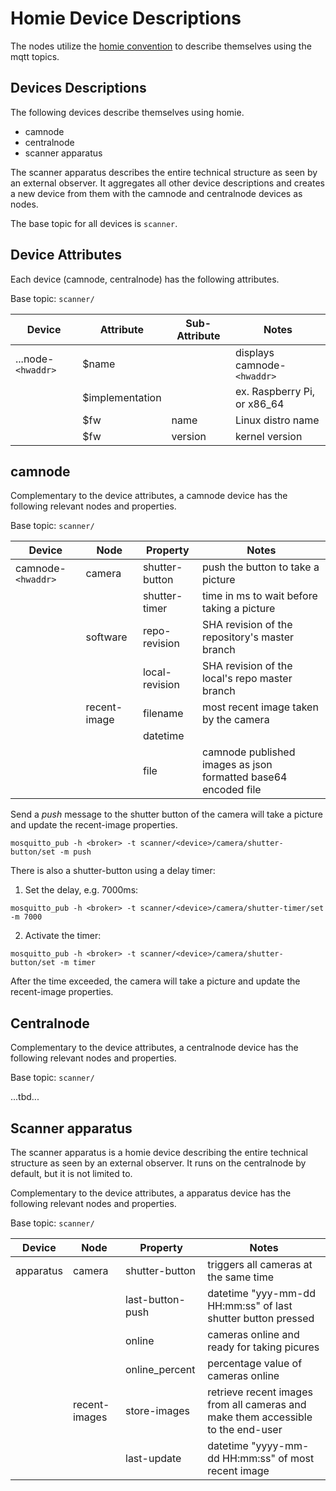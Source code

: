# Homie Device Descriptions

The nodes utilize the [homie convention](https://homieiot.github.io/) to describe themselves using the mqtt topics.

## Devices Descriptions

The following devices describe themselves using homie.

* camnode
* centralnode
* scanner apparatus

The scanner apparatus describes the entire technical structure as seen by an external observer. It  aggregates all other device descriptions and creates a new device from them with the camnode and centralnode devices as nodes.

The base topic for all devices is `scanner`.

## Device Attributes

Each device (camnode, centralnode) has the following attributes.

Base topic: `scanner/`

| Device           | Attribute       | Sub-Attribute | Notes                       |
|------------------|-----------------|---------------|-----------------------------|
| ...node-`<hwaddr>` | $name           |               | displays camnode-`<hwaddr>`   |
|                  | $implementation |               | ex. Raspberry Pi, or x86_64 |
|                  | $fw             | name          | Linux distro name           |
|                  | $fw             | version       | kernel version              |


## camnode

Complementary to the device attributes, a camnode device has the following relevant nodes and properties.

Base topic: `scanner/` 

| Device           | Node       | Property       | Notes                                          |
|------------------|------------|----------------|------------------------------------------------|
| camnode-`<hwaddr>` | camera     | shutter-button | push the button to take a picture               |
|                  |      | shutter-timer | time in ms to wait before taking a picture               |
|                  | software   | repo-revision  | SHA revision of the repository's master branch |
|                  |            | local-revision | SHA revision of the local's repo master branch |
|                  | recent-image | filename           | most recent image taken by the camera                                                |
|                  |            | datetime       |                                                |
|                  |            | file           | camnode published images as json formatted base64 encoded file        |


Send a *push* message to the shutter button of the camera will take a picture and update the recent-image properties.

```
mosquitto_pub -h <broker> -t scanner/<device>/camera/shutter-button/set -m push
```

There is also a shutter-button using a delay timer:

1. Set the delay, e.g. 7000ms:

```
mosquitto_pub -h <broker> -t scanner/<device>/camera/shutter-timer/set -m 7000
```

2. Activate the timer:

```
mosquitto_pub -h <broker> -t scanner/<device>/camera/shutter-button/set -m timer
```

After the time exceeded, the camera will take a picture and update the recent-image properties.

## Centralnode

Complementary to the device attributes, a centralnode device has the following relevant nodes and properties.

Base topic: `scanner/` 

...tbd...

## Scanner apparatus

The scanner apparatus is a homie device describing the entire technical structure as seen by an external observer. It runs on the centralnode by default, but it is not limited to. 

Complementary to the device attributes, a apparatus device has the following relevant nodes and properties.

Base topic: `scanner/` 

| Device    | Node     | Property    | Notes                                                                             |
|-----------|---------------|------------------|-----------------------------------------------------------------------------------|
| apparatus | camera       | shutter-button   | triggers all cameras at the same time                                             |
|           |               | last-button-push | datetime "yyy-mm-dd HH:mm:ss" of last shutter button pressed                      |
|           |               | online           | cameras online and ready for taking picures                                       |
|           |               | online_percent   | percentage value of cameras online                                                |
|           | recent-images | store-images     | retrieve recent images from all cameras and make  them accessible to the end-user |
|           |               | last-update      | datetime "yyyy-mm-dd HH:mm:ss" of most recent image                              |

